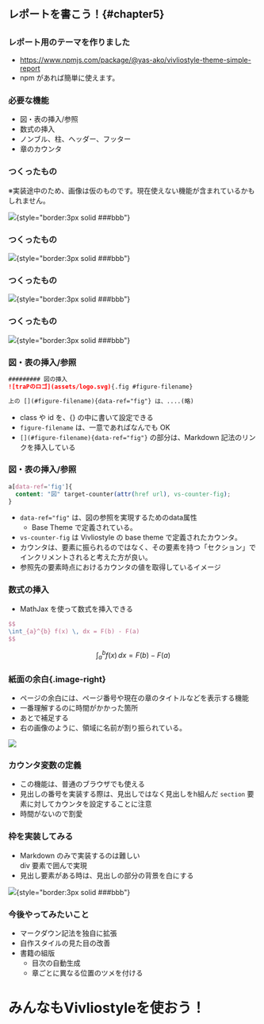## レポートを書こう！{#chapter5}

##

### レポート用のテーマを作りました

- https://www.npmjs.com/package/@yas-ako/vivliostyle-theme-simple-report
- npm があれば簡単に使えます。

### 必要な機能
- 図・表の挿入/参照
- 数式の挿入
- ノンブル、柱、ヘッダー、フッター
- 章のカウンタ

### つくったもの

※実装途中のため、画像は仮のものです。現在使えない機能が含まれているかもしれません。

![](/assets/report-sample/report-sample_01.jpg){style="border:3px solid ###bbb"}

### つくったもの

![](/assets/report-sample/report-sample_02.jpg){style="border:3px solid ###bbb"}

### つくったもの

![](/assets/report-sample/report-sample_03.jpg){style="border:3px solid ###bbb"}

### つくったもの

![](/assets/report-sample/report-sample_04.jpg){style="border:3px solid ###bbb"}

### 図・表の挿入/参照

```md title=sample.md
######### 図の挿入
![traPのロゴ](assets/logo.svg){.fig #figure-filename}

上の [](#figure-filename){data-ref="fig"} は、....(略)
```

- class や id を、{} の中に書いて設定できる
- `figure-filename` は、一意であればなんでも OK
- `[](#figure-filename){data-ref="fig"}` の部分は、Markdown 記法のリンクを挿入している

### 図・表の挿入/参照


```css title=BaseThemeのCSSファイル
a[data-ref='fig']{
  content: "図" target-counter(attr(href url), vs-counter-fig);
}
```

- `data-ref="fig"` は、図の参照を実現するためのdata属性
  - Base Theme で定義されている。
- `vs-counter-fig` は Vivliostyle の base theme で定義されたカウンタ。
- カウンタは、要素に振られるのではなく、その要素を持つ「セクション」でインクリメントされると考えた方が良い。
- 参照先の要素時点におけるカウンタの値を取得しているイメージ

### 数式の挿入

- MathJax を使って数式を挿入できる

```tex
$$
\int_{a}^{b} f(x) \, dx = F(b) - F(a)
$$
```

<div class="vertical-container" style="border: 3px solid ###bbb;">

$$
\int_{a}^{b} f(x) \, dx = F(b) - F(a)
$$

</div>

### 紙面の余白{.image-right}

- ページの余白には、ページ番号や現在の章のタイトルなどを表示する機能
- 一番理解するのに時間がかかった箇所
- あとで補足する
- 右の画像のように、領域に名前が割り振られている。

<!-- ### 紙面の余白 -->

![](/assets/report-sample/css-paged-media-test.jpg)

### カウンタ変数の定義

- この機能は、普通のブラウザでも使える
- 見出しの番号を実装する際は、見出しではなく見出しをh組んだ `section` 要素に対してカウンタを設定することに注意
- 時間がないので割愛


### 枠を実装してみる

- Markdown のみで実装するのは難しい  
  div 要素で囲んで実現
- 見出し要素がある時は、見出しの部分の背景を白にする

![](/assets/report-sample/report-sample_03.jpg){style="border:3px solid ###bbb"}


### 今後やってみたいこと

- マークダウン記法を独自に拡張
- 自作スタイルの見た目の改善
- 書籍の組版
  - 目次の自動生成
  - 章ごとに異なる位置のツメを付ける


# みんなもVivliostyleを使おう！

#